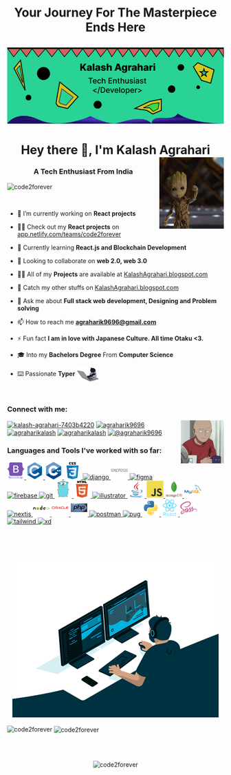 <h1 align="center">Your Journey For The Masterpiece Ends Here</h1>
<h2 align="center"><img style="" src="KalashAgrhari.jpg" alt="nothing to show"/></h2>
<h1 align="center">Hey there 👋, I'm Kalash Agrahari<img src="hi.gif" width="150px" align="right"/></h1>
 
<h3 align="center">A Tech Enthusiast From India</h3>

<p align="left"> <img src="https://komarev.com/ghpvc/?username=code2forever&label=Profile%20views&color=0e75b6&style=flat" alt="code2forever" /> </p>

<p align="left"> <a href="https://twitter.com/" target="blank"><img src="https://img.shields.io/twitter/follow/?logo=twitter&style=for-the-badge" alt="" /></a> </p>

- 🔭 I’m currently working on **React projects**

- 👨‍💻 Check out my **React projects** on [app.netlify.com/teams/code2forever](https://app.netlify.com/teams/code2forever/overview)  

- 🌱 Currently learning **React.js and Blockchain Development**

- 👯 Looking to collaborate on **web 2.0, web 3.0**

- 👨‍💻 All of my **Projects** are available at [KalashAgrahari.blogspot.com](KalashAgrahari.blogspot.com)

- 📝 Catch my other stuffs on [KalashAgrahari.blogspot.com](KalashAgrahari.blogspot.com)

- 💬 Ask me about **Full stack web development, Designing and Problem solving**

- 📫 How to reach me **agraharik9696@gmail.com**

- ⚡ Fun fact **I am in love with Japanese Culture. All time Otaku <3.**

- 🎓 Into my **Bachelors Degree** From **Computer Science**

- ⌨️ Passionate **Typer** <img src="catcode.gif" alt="nothing to show" align="center" width="50px"/>

<br/>

<h3 align="left">Connect with me:</h3>
<img src="saitama.gif" alt="nothing to show" align="right" width="100px"/>
<p align="left">
<a href="https://linkedin.com/in/kalash-agrahari-7403b4220" target="blank"><img align="center" src="https://raw.githubusercontent.com/rahuldkjain/github-profile-readme-generator/master/src/images/icons/Social/linked-in-alt.svg" alt="kalash-agrahari-7403b4220" height="30" width="40" /></a>
<a href="https://www.hackerrank.com/agraharik9696" target="blank"><img align="center" src="https://raw.githubusercontent.com/rahuldkjain/github-profile-readme-generator/master/src/images/icons/Social/hackerrank.svg" alt="agraharik9696" height="30" width="40" /></a>
<a href="https://codeforces.com/profile/agraharikalash" target="blank"><img align="center" src="https://raw.githubusercontent.com/rahuldkjain/github-profile-readme-generator/master/src/images/icons/Social/codeforces.svg" alt="agraharikalash" height="30" width="40" /></a>
<a href="https://www.leetcode.com/agraharikalash" target="blank"><img align="center" src="https://raw.githubusercontent.com/rahuldkjain/github-profile-readme-generator/master/src/images/icons/Social/leet-code.svg" alt="agraharikalash" height="30" width="40" /></a>
<a href="https://www.hackerearth.com/@agraharik9696" target="blank"><img align="center" src="https://raw.githubusercontent.com/rahuldkjain/github-profile-readme-generator/master/src/images/icons/Social/hackerearth.svg" alt="@agraharik9696" height="30" width="40" /></a>
</p>


<h3 align="left">Languages and Tools I've worked with so far:</h3>
<p align="left"> <a href="https://getbootstrap.com" target="_blank" rel="noreferrer"> <img src="https://raw.githubusercontent.com/devicons/devicon/master/icons/bootstrap/bootstrap-plain-wordmark.svg" alt="bootstrap" width="40" height="40"/> </a> <a href="https://www.cprogramming.com/" target="_blank" rel="noreferrer"> <img src="https://raw.githubusercontent.com/devicons/devicon/master/icons/c/c-original.svg" alt="c" width="40" height="40"/> </a> <a href="https://www.w3schools.com/cpp/" target="_blank" rel="noreferrer"> <img src="https://raw.githubusercontent.com/devicons/devicon/master/icons/cplusplus/cplusplus-original.svg" alt="cplusplus" width="40" height="40"/> </a> <a href="https://www.w3schools.com/css/" target="_blank" rel="noreferrer"> <img src="https://raw.githubusercontent.com/devicons/devicon/master/icons/css3/css3-original-wordmark.svg" alt="css3" width="40" height="40"/> </a> <a href="https://www.djangoproject.com/" target="_blank" rel="noreferrer"> <img src="https://cdn.worldvectorlogo.com/logos/django.svg" alt="django" width="40" height="40"/> </a> <a href="https://expressjs.com" target="_blank" rel="noreferrer"> <img src="https://raw.githubusercontent.com/devicons/devicon/master/icons/express/express-original-wordmark.svg" alt="express" width="40" height="40"/> </a> <a href="https://www.figma.com/" target="_blank" rel="noreferrer"> <img src="https://www.vectorlogo.zone/logos/figma/figma-icon.svg" alt="figma" width="40" height="40"/> </a> <a href="https://firebase.google.com/" target="_blank" rel="noreferrer"> <img src="https://www.vectorlogo.zone/logos/firebase/firebase-icon.svg" alt="firebase" width="40" height="40"/> </a> <a href="https://git-scm.com/" target="_blank" rel="noreferrer"> <img src="https://www.vectorlogo.zone/logos/git-scm/git-scm-icon.svg" alt="git" width="40" height="40"/> </a> <a href="https://golang.org" target="_blank" rel="noreferrer"> <img src="https://raw.githubusercontent.com/devicons/devicon/master/icons/go/go-original.svg" alt="go" width="40" height="40"/> </a> <a href="https://www.w3.org/html/" target="_blank" rel="noreferrer"> <img src="https://raw.githubusercontent.com/devicons/devicon/master/icons/html5/html5-original-wordmark.svg" alt="html5" width="40" height="40"/> </a> <a href="https://www.adobe.com/in/products/illustrator.html" target="_blank" rel="noreferrer"> <img src="https://www.vectorlogo.zone/logos/adobe_illustrator/adobe_illustrator-icon.svg" alt="illustrator" width="40" height="40"/> </a> <a href="https://www.java.com" target="_blank" rel="noreferrer"> <img src="https://raw.githubusercontent.com/devicons/devicon/master/icons/java/java-original.svg" alt="java" width="40" height="40"/> </a> <a href="https://developer.mozilla.org/en-US/docs/Web/JavaScript" target="_blank" rel="noreferrer"> <img src="https://raw.githubusercontent.com/devicons/devicon/master/icons/javascript/javascript-original.svg" alt="javascript" width="40" height="40"/> </a> <a href="https://www.mongodb.com/" target="_blank" rel="noreferrer"> <img src="https://raw.githubusercontent.com/devicons/devicon/master/icons/mongodb/mongodb-original-wordmark.svg" alt="mongodb" width="40" height="40"/> </a> <a href="https://www.mysql.com/" target="_blank" rel="noreferrer"> <img src="https://raw.githubusercontent.com/devicons/devicon/master/icons/mysql/mysql-original-wordmark.svg" alt="mysql" width="40" height="40"/> </a> <a href="https://nextjs.org/" target="_blank" rel="noreferrer"> <img src="https://cdn.worldvectorlogo.com/logos/nextjs-2.svg" alt="nextjs" width="40" height="40"/> </a> <a href="https://nodejs.org" target="_blank" rel="noreferrer"> <img src="https://raw.githubusercontent.com/devicons/devicon/master/icons/nodejs/nodejs-original-wordmark.svg" alt="nodejs" width="40" height="40"/> </a> <a href="https://www.oracle.com/" target="_blank" rel="noreferrer"> <img src="https://raw.githubusercontent.com/devicons/devicon/master/icons/oracle/oracle-original.svg" alt="oracle" width="40" height="40"/> </a> <a href="https://www.php.net" target="_blank" rel="noreferrer"> <img src="https://raw.githubusercontent.com/devicons/devicon/master/icons/php/php-original.svg" alt="php" width="40" height="40"/> </a> <a href="https://postman.com" target="_blank" rel="noreferrer"> <img src="https://www.vectorlogo.zone/logos/getpostman/getpostman-icon.svg" alt="postman" width="40" height="40"/> </a> <a href="https://pugjs.org" target="_blank" rel="noreferrer"> <img src="https://cdn.worldvectorlogo.com/logos/pug.svg" alt="pug" width="40" height="40"/> </a> <a href="https://www.python.org" target="_blank" rel="noreferrer"> <img src="https://raw.githubusercontent.com/devicons/devicon/master/icons/python/python-original.svg" alt="python" width="40" height="40"/> </a> <a href="https://reactjs.org/" target="_blank" rel="noreferrer"> <img src="https://raw.githubusercontent.com/devicons/devicon/master/icons/react/react-original-wordmark.svg" alt="react" width="40" height="40"/> </a> <a href="https://sass-lang.com" target="_blank" rel="noreferrer"> <img src="https://raw.githubusercontent.com/devicons/devicon/master/icons/sass/sass-original.svg" alt="sass" width="40" height="40"/> </a> <a href="https://tailwindcss.com/" target="_blank" rel="noreferrer"> <img src="https://www.vectorlogo.zone/logos/tailwindcss/tailwindcss-icon.svg" alt="tailwind" width="40" height="40"/> </a> <a href="https://www.adobe.com/products/xd.html" target="_blank" rel="noreferrer"> <img src="https://cdn.worldvectorlogo.com/logos/adobe-xd.svg" alt="xd" width="40" height="40"/> </a> </p>
<br/>
<br/>


<h1 align="center"><img src="mancoding.gif" alt="nothing to show" align="center" text-align="center"/></h1>

<span align="left"><img align="left" src="https://github-readme-stats.vercel.app/api/top-langs?username=code2forever&show_icons=true&locale=en&layout=compact" alt="code2forever" /></span>


<span align="right">&nbsp;<img align="center" src="https://github-readme-stats.vercel.app/api?username=code2forever&show_icons=true&locale=en" alt="code2forever" /></span>

<br/>
<br/>
<p align="center"><img align="center" src="https://github-readme-streak-stats.herokuapp.com/?user=code2forever&theme=gotham" alt="code2forever" /></p>
